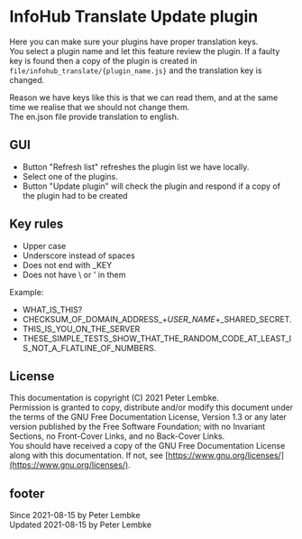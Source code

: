 # InfoHub Translate Update plugin

Here you can make sure your plugins have proper translation keys.  
You select a plugin name and let this feature review the plugin. If a faulty key is found then a copy of the plugin is created in `file/infohub_translate/{plugin_name.js}` and the translation key is changed.

Reason we have keys like this is that we can read them, and at the same time we realise that we should not change them.  
The en.json file provide translation to english.

## GUI

* Button "Refresh list" refreshes the plugin list we have locally.
* Select one of the plugins.
* Button "Update plugin" will check the plugin and respond if a copy of the plugin had to be created

## Key rules

* Upper case
* Underscore instead of spaces
* Does not end with _KEY
* Does not have \ or ' in them

Example:

* WHAT_IS_THIS?
* CHECKSUM_OF_DOMAIN_ADDRESS_+_USER_NAME_+_SHARED_SECRET.
* THIS_IS_YOU_ON_THE_SERVER
* THESE_SIMPLE_TESTS_SHOW_THAT_THE_RANDOM_CODE_AT_LEAST_IS_NOT_A_FLATLINE_OF_NUMBERS.

## License

This documentation is copyright (C) 2021 Peter Lembke.  
Permission is granted to copy, distribute and/or modify this document under the terms of the GNU Free Documentation
License, Version 1.3 or any later version published by the Free Software Foundation; with no Invariant Sections, no
Front-Cover Links, and no Back-Cover Links.  
You should have received a copy of the GNU Free Documentation License along with this documentation. If not,
see [https://www.gnu.org/licenses/](https://www.gnu.org/licenses/).

## footer

Since 2021-08-15 by Peter Lembke  
Updated 2021-08-15 by Peter Lembke
